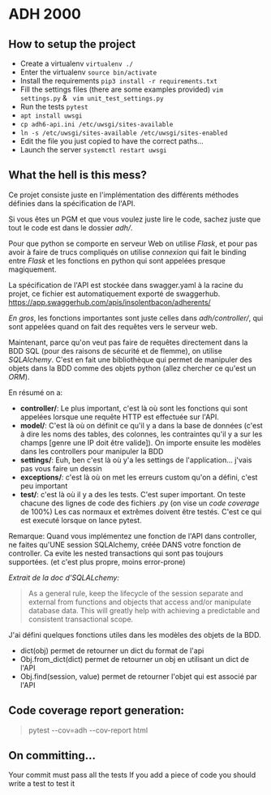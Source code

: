 # ADH 2000

## How to setup the project
- Create a virtualenv ```virtualenv ./```
- Enter the virtualenv ```source bin/activate```
- Install the requirements ```pip3 install -r requirements.txt```
- Fill the settings files (there are some examples provided) ``` vim settings.py ``` & ``` vim unit_test_settings.py```
- Run the tests ```pytest```
- ``` apt install uwsgi ```
- ``` cp adh6-api.ini /etc/uwsgi/sites-available ```
- ``` ln -s /etc/uwsgi/sites-available /etc/uwsgi/sites-enabled ```
- Edit the file you just copied to have the correct paths...
- Launch the server ```systemctl restart uwsgi```

## What the hell is this mess?
Ce projet consiste juste en l'implémentation des différents méthodes définies
dans la spécification de l'API. 

Si vous êtes un PGM et que vous voulez juste lire le code, sachez juste que tout
le code est dans le dossier *adh/*.

Pour que python se comporte en serveur   Web on utilise *Flask*, et pour pas 
avoir à faire de trucs compliqués on utilise *connexion* qui fait le binding 
entre *Flask* et les fonctions en python qui sont appelées presque magiquement.

La spécification de l'API est stockée dans swagger.yaml à la racine du projet,
ce fichier est automatiquement exporté de swaggerhub.
https://app.swaggerhub.com/apis/insolentbacon/adherents/

*En gros*, les fonctions importantes sont juste celles dans *adh/controller/*,
qui sont appelées quand on fait des requêtes vers le serveur web.

Maintenant, parce qu'on veut pas faire de requêtes directement dans la BDD SQL
(pour des raisons de sécurité et de flemme), on utilise *SQLAlchemy*. C'est en
fait une bibliothèque qui permet de manipuler des objets dans la BDD comme des
objets python (allez chercher ce qu'est un *ORM*).

En résumé on a:

- **controller/**: Le plus important, c'est là où sont les fonctions qui sont
appelées lorsque une requête HTTP est effectuée sur l'API.
- **model/**: C'est là où on définit ce qu'il y a dans la base de données (c'est
à dire les noms des tables, des colonnes, les contraintes qu'il y a sur les
champs [genre une IP doit être valide]). On importe ensuite les modèles dans les
controllers pour manipuler la BDD
- **settings/**: Euh, ben c'est là où y'a les settings de l'application...
j'vais pas vous faire un dessin
- **exceptions/**: c'est là où on met les erreurs custom qu'on a défini, c'est
peu important
- **test/**: c'est là où il y a des les tests. C'est super important. On teste
chacune des lignes de code des fichiers .py (on vise un *code coverage* de 100%)
Les cas normaux et extrêmes doivent être testés. C'est ce qui est executé
lorsque on lance pytest.

Remarque:
Quand vous implémentez une fonction de l'API dans controller, ne faites qu'UNE
session SQLAlchemy, créée DANS votre fonction de controller. Ca evite les nested
transactions qui sont pas toujours supportées. (et c'est plus propre, moins
error-prone)

*Extrait de la doc d'SQLALchemy:*
> As a general rule, keep the lifecycle of the session separate and external 
> from functions and objects that access and/or manipulate database data. 
> This will greatly help with achieving a predictable and consistent 
> transactional scope.


J'ai défini quelques fonctions utiles dans les modèles des objets de la BDD.

- dict(obj) permet de retourner un dict du format de l'api
- Obj.from_dict(dict) permet de retourner un obj en utilisant un dict de l'API
- Obj.find(session, value) permet de retourner l'objet qui est associé par l'API



## Code coverage report generation:
> pytest --cov=adh --cov-report html

## On committing...
Your commit must pass all the tests
If you add a piece of code you should write a test to test it
